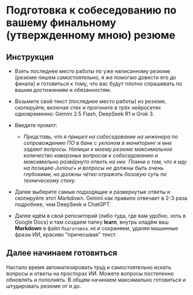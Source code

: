 # Подготовка к собеседованию по вашему финальному (утвержденному мною) резюме

## Инструкция

- Взять последнее место работы по уже написанному резюме (резюме пишем самостоятельно, я же помогаю довести его до финала) и готовиться к тому, что вас будут плотно спрашивать по вашим достижениям и обязанностям.

- Возьмите свой текст (последнее место работы) из резюме, скопируйте, включая стек и прогоните в трёх нейросетях одновременно: Gemini 2.5 Flash, DeepSeek R1 и Grok 3.

- Введите промпт:

  - _Представь, что я пришел на собеседование на инженера по сопровождению ПО в банк с уклоном в мониторинг и мне задают вопросы. Напиши к моему резюме максимальное количество каверзных вопросов к собеседованию и максимально развёрнуто ответь на них. Помни о том, что я иду на позицию Juniour+ и вопросы не должны быть очень глубокими, но должны чётко отражать базовую суть по техническому стеку._

- Далее выберите самые подходящие и развернутые ответы и скопируйте этот Markdown. Gemini как правило отвечает в 2-3 раза подробнее, чем DeepSeek и ChatGPT. 

- Далее идём в свой репозиторий (либо туда, где вам удобно, хоть в Google Docs) и там создаем папку **learn**, внутрь кладём ваш **Markdown** в файл `Подготовка.md` и сохраняем, удаляя машинные фразы ИИ, красиво "причесывая" текст. 

## Далее начинаем готовиться

Настало время автоматизировать труд и самостоятельно искать вопросы и ответы на просторах ИИ. Можете вопросы постепенно обновлять и пополнять. В общем начинаем максимально готовиться и штудировать резюме от и до.
